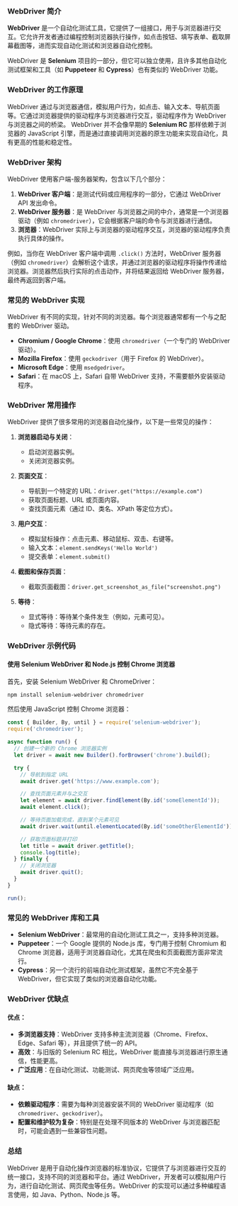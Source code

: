 ### WebDriver 简介

**WebDriver** 是一个自动化测试工具，它提供了一组接口，用于与浏览器进行交互。它允许开发者通过编程控制浏览器执行操作，如点击按钮、填写表单、截取屏幕截图等，进而实现自动化测试和浏览器自动化控制。

WebDriver 是 **Selenium** 项目的一部分，但它可以独立使用，且许多其他自动化测试框架和工具（如 **Puppeteer** 和 **Cypress**）也有类似的 WebDriver 功能。

### WebDriver 的工作原理

WebDriver 通过与浏览器通信，模拟用户行为，如点击、输入文本、导航页面等。它通过浏览器提供的驱动程序与浏览器进行交互，驱动程序作为 WebDriver 与浏览器之间的桥梁。 WebDriver 并不会像早期的 **Selenium RC** 那样依赖于浏览器的 JavaScript 引擎，而是通过直接调用浏览器的原生功能来实现自动化，具有更高的性能和稳定性。

### WebDriver 架构

WebDriver 使用客户端-服务器架构，包含以下几个部分：

1. **WebDriver 客户端**：是测试代码或应用程序的一部分，它通过 WebDriver API 发出命令。
2. **WebDriver 服务器**：是 WebDriver 与浏览器之间的中介，通常是一个浏览器驱动（例如 `chromedriver`），它会根据客户端的命令与浏览器进行通信。
3. **浏览器**：WebDriver 实际上与浏览器的驱动程序交互，浏览器的驱动程序负责执行具体的操作。

例如，当你在 WebDriver 客户端中调用 `.click()` 方法时，WebDriver 服务器（例如 `chromedriver`）会解析这个请求，并通过浏览器的驱动程序将操作传递给浏览器。浏览器然后执行实际的点击动作，并将结果返回给 WebDriver 服务器，最终再返回到客户端。

### 常见的 WebDriver 实现

WebDriver 有不同的实现，针对不同的浏览器。每个浏览器通常都有一个与之配套的 WebDriver 驱动。

- **Chromium / Google Chrome**：使用 `chromedriver`（一个专门的 WebDriver 驱动）。
- **Mozilla Firefox**：使用 `geckodriver`（用于 Firefox 的 WebDriver）。
- **Microsoft Edge**：使用 `msedgedriver`。
- **Safari**：在 macOS 上，Safari 自带 WebDriver 支持，不需要额外安装驱动程序。

### WebDriver 常用操作

WebDriver 提供了很多常用的浏览器自动化操作，以下是一些常见的操作：

1. **浏览器启动与关闭**：
   - 启动浏览器实例。
   - 关闭浏览器实例。

2. **页面交互**：
   - 导航到一个特定的 URL：`driver.get("https://example.com")`
   - 获取页面标题、URL 或页面内容。
   - 查找页面元素（通过 ID、类名、XPath 等定位方式）。

3. **用户交互**：
   - 模拟鼠标操作：点击元素、移动鼠标、双击、右键等。
   - 输入文本：`element.sendKeys('Hello World')`
   - 提交表单：`element.submit()`

4. **截图和保存页面**：
   - 截取页面截图：`driver.get_screenshot_as_file("screenshot.png")`

5. **等待**：
   - 显式等待：等待某个条件发生（例如，元素可见）。
   - 隐式等待：等待元素的存在。

### WebDriver 示例代码

#### 使用 Selenium WebDriver 和 Node.js 控制 Chrome 浏览器

首先，安装 Selenium WebDriver 和 ChromeDriver：

```bash
npm install selenium-webdriver chromedriver
```

然后使用 JavaScript 控制 Chrome 浏览器：

```javascript
const { Builder, By, until } = require('selenium-webdriver');
require('chromedriver');

async function run() {
  // 创建一个新的 Chrome 浏览器实例
  let driver = await new Builder().forBrowser('chrome').build();

  try {
    // 导航到指定 URL
    await driver.get('https://www.example.com');

    // 查找页面元素并与之交互
    let element = await driver.findElement(By.id('someElementId'));
    await element.click();

    // 等待页面加载完成，直到某个元素可见
    await driver.wait(until.elementLocated(By.id('someOtherElementId')), 10000);

    // 获取页面标题并打印
    let title = await driver.getTitle();
    console.log(title);
  } finally {
    // 关闭浏览器
    await driver.quit();
  }
}

run();
```

### 常见的 WebDriver 库和工具

- **Selenium WebDriver**：最常用的自动化测试工具之一，支持多种浏览器。
- **Puppeteer**：一个 Google 提供的 Node.js 库，专门用于控制 Chromium 和 Chrome 浏览器，适用于浏览器自动化，尤其在爬虫和页面截图方面非常流行。
- **Cypress**：另一个流行的前端自动化测试框架，虽然它不完全基于 WebDriver，但它实现了类似的浏览器自动化功能。

### WebDriver 优缺点

#### 优点：
- **多浏览器支持**：WebDriver 支持多种主流浏览器（Chrome、Firefox、Edge、Safari 等），并且提供了统一的 API。
- **高效**：与旧版的 Selenium RC 相比，WebDriver 能直接与浏览器进行原生通信，性能更高。
- **广泛应用**：在自动化测试、功能测试、网页爬虫等领域广泛应用。

#### 缺点：
- **依赖驱动程序**：需要为每种浏览器安装不同的 WebDriver 驱动程序（如 `chromedriver`、`geckodriver`）。
- **配置和维护较为复杂**：特别是在处理不同版本的 WebDriver 与浏览器匹配时，可能会遇到一些兼容性问题。

### 总结

WebDriver 是用于自动化操作浏览器的标准协议，它提供了与浏览器进行交互的统一接口，支持不同的浏览器和平台。通过 WebDriver，开发者可以模拟用户行为，进行自动化测试、网页爬虫等任务。WebDriver 的实现可以通过多种编程语言使用，如 Java、Python、Node.js 等。
